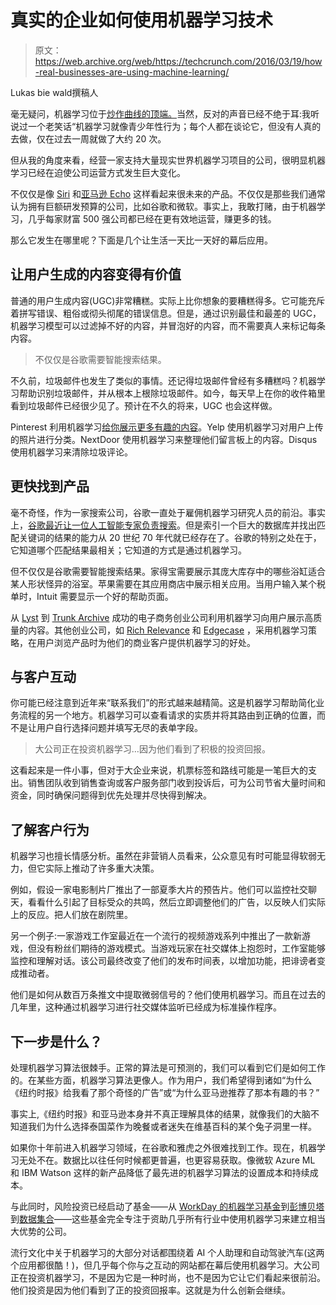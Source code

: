 # 真实的企业如何使用机器学习技术

> 原文：<https://web.archive.org/web/https://techcrunch.com/2016/03/19/how-real-businesses-are-using-machine-learning/>

Lukas bie wald撰稿人

毫无疑问，机器学习位于[炒作曲线的顶端。](https://web.archive.org/web/20230206002919/http://www.gartner.com/newsroom/id/3114217)当然，反对的声音已经不绝于耳:我听说过一个老笑话“机器学习就像青少年性行为；每个人都在谈论它，但没有人真的去做，仅在过去一周就做了大约 20 次。

但从我的角度来看，经营一家支持大量现实世界机器学习项目的公司，很明显机器学习已经在迫使公司运营方式发生巨大变化。

不仅仅是像 [Siri](https://web.archive.org/web/20230206002919/http://www.apple.com/ios/siri/) 和[亚马逊 Echo](https://web.archive.org/web/20230206002919/http://www.amazon.com/Amazon-SK705DI-Echo/dp/B00X4WHP5E) 这样看起来很未来的产品。不仅仅是那些我们通常认为拥有巨额研发预算的公司，比如谷歌和微软。事实上，我敢打赌，由于机器学习，几乎每家财富 500 强公司都已经在更有效地运营，赚更多的钱。

那么它发生在哪里呢？下面是几个让生活一天比一天好的幕后应用。

## 让用户生成的内容变得有价值

普通的用户生成内容(UGC)非常糟糕。实际上比你想象的要糟糕得多。它可能充斥着拼写错误、粗俗或彻头彻尾的错误信息。但是，通过识别最佳和最差的 UGC，机器学习模型可以过滤掉不好的内容，并冒泡好的内容，而不需要真人来标记每条内容。

> 不仅仅是谷歌需要智能搜索结果。

不久前，垃圾邮件也发生了类似的事情。还记得垃圾邮件曾经有多糟糕吗？机器学习帮助识别垃圾邮件，并从根本上根除垃圾邮件。如今，每天早上在你的收件箱里看到垃圾邮件已经很少见了。预计在不久的将来，UGC 也会这样做。

Pinterest 利用机器学习[给你展示更多有趣的内容](https://web.archive.org/web/20230206002919/https://engineering.pinterest.com/blog/automating-human-evaluation-pinterest)。Yelp 使用机器学习对用户上传的照片进行分类。NextDoor 使用机器学习来整理他们留言板上的内容。Disqus 使用机器学习来清除垃圾评论。

## 更快找到产品

毫不奇怪，作为一家搜索公司，谷歌一直处于雇佣机器学习研究人员的前沿。事实上，[谷歌最近让一位人工智能专家负责搜索](https://web.archive.org/web/20230206002919/http://www.bloomberg.com/news/articles/2016-02-03/google-search-chief-singhal-to-retire-replaced-by-ai-manager)。但是索引一个巨大的数据库并找出匹配关键词的结果的能力从 20 世纪 70 年代就已经存在了。谷歌的特别之处在于，它知道哪个匹配结果最相关；它知道的方式是通过机器学习。

但不仅仅是谷歌需要智能搜索结果。家得宝需要展示其庞大库存中的哪些浴缸适合某人形状怪异的浴室。苹果需要在其应用商店中展示相关应用。当用户输入某个税单时，Intuit 需要显示一个好的帮助页面。

从 [Lyst](https://web.archive.org/web/20230206002919/https://techcrunch.com/tag/lyst/) 到 [Trunk Archive](https://web.archive.org/web/20230206002919/https://www.crunchbase.com/organization/trunk-archive#/entity) 成功的电子商务创业公司利用机器学习向用户展示高质量的内容。其他创业公司，如 [Rich Relevance](https://web.archive.org/web/20230206002919/https://www.crunchbase.com/organization/richrelevance#/entity) 和 [Edgecase](https://web.archive.org/web/20230206002919/https://techcrunch.com/tag/edgecase/) ，采用机器学习策略，在用户浏览产品时为他们的商业客户提供机器学习的好处。

## 与客户互动

你可能已经注意到近年来“联系我们”的形式越来越精简。这是机器学习帮助简化业务流程的另一个地方。机器学习可以查看请求的实质并将其路由到正确的位置，而不是让用户自行选择问题并填写无尽的表单字段。

> 大公司正在投资机器学习…因为他们看到了积极的投资回报。

这看起来是一件小事，但对于大企业来说，机票标签和路线可能是一笔巨大的支出。销售团队收到销售查询或客户服务部门收到投诉后，可为公司节省大量时间和资金，同时确保问题得到优先处理并尽快得到解决。

## 了解客户行为

机器学习也擅长情感分析。虽然在非营销人员看来，公众意见有时可能显得软弱无力，但它实际上推动了许多重大决策。

例如，假设一家电影制片厂推出了一部夏季大片的预告片。他们可以监控社交聊天，看看什么引起了目标受众的共鸣，然后立即调整他们的广告，以反映人们实际上的反应。把人们放在剧院里。

另一个例子:一家游戏工作室最近在一个流行的视频游戏系列中推出了一款新游戏，但没有粉丝们期待的游戏模式。当游戏玩家在社交媒体上抱怨时，工作室能够监控和理解对话。该公司最终改变了他们的发布时间表，以增加功能，把诽谤者变成推动者。

他们是如何从数百万条推文中提取微弱信号的？他们使用机器学习。而且在过去的几年里，这种通过机器学习进行社交媒体监听已经成为标准操作程序。

## 下一步是什么？

处理机器学习算法很棘手。正常的算法是可预测的，我们可以看到它们是如何工作的。在某些方面，机器学习算法更像人。作为用户，我们希望得到诸如“为什么《纽约时报》给我看了那个奇怪的广告”或“为什么亚马逊推荐了那本有趣的书？”

事实上,《纽约时报》和亚马逊本身并不真正理解具体的结果，就像我们的大脑不知道我们为什么选择泰国菜作为晚餐或者迷失在维基百科的某个兔子洞里一样。

如果你十年前进入机器学习领域，在谷歌和雅虎之外很难找到工作。现在，机器学习无处不在。数据比以往任何时候都更普遍，也更容易获取。像微软 Azure ML 和 IBM Watson 这样的新产品降低了最先进的机器学习算法的设置成本和持续成本。

与此同时，风险投资已经启动了基金——从 [WorkDay 的机器学习基金](https://web.archive.org/web/20230206002919/https://techcrunch.com/2015/07/14/workday-launches-venture-arm-to-fund-machine-learning-startups/)到[彭博贝塔](https://web.archive.org/web/20230206002919/https://www.crunchbase.com/organization/bloomberg-beta#/entity)到[数据集合](https://web.archive.org/web/20230206002919/https://techcrunch.com/2014/03/31/with-a-focus-on-big-data-startups-data-collective-redefines-thematic-investing-and-debuts-its-third-fund/)——这些基金完全专注于资助几乎所有行业中使用机器学习来建立相当大优势的公司。

流行文化中关于机器学习的大部分对话都围绕着 AI 个人助理和自动驾驶汽车(这两个应用都很酷！)，但几乎每个你与之互动的网站都在幕后使用机器学习。大公司正在投资机器学习，不是因为它是一种时尚，也不是因为它让它们看起来很前沿。他们投资是因为他们看到了正的投资回报率。这就是为什么创新会继续。